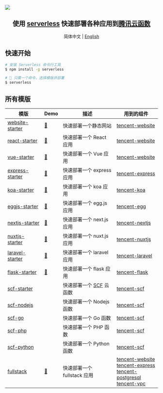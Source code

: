 ![](https://i.v2ex.co/31A64dZd.png)

<h2 align="center">
  <b>使用 <a href="https://github.com/serverless/serverless">serverless</a> 快速部署各种应用到<a href="https://cloud.tencent.com/product/sls">腾讯云函数</a></b>
</h2>

<p align="center">
  <span>简体中文</span> |
  <a href="./README_EN.md">English</a>
</p>

## 快速开始

```bash
# 安装 Serverless 命令行工具
$ npm install -g serverless

# 🤞 只需一个命令，选择模版并部署
$ serverless
```

## 所有模版

| 模版 | Demo | 描述 | 用到的组件
| --- | --- | --- | --- |
| [website-starter](./website-starter) | [🔗]() | 快速部署一个静态网站 | [tencent-website](https://github.com/serverless-components/tencent-website) |
| [react-starter](./react-starter) | [🔗]() | 快速部署一个 React 应用  | [tencent-website](https://github.com/serverless-components/tencent-website) |
| [vue-starter](./vue-starter) | [🔗]() | 快速部署一个 Vue 应用 | [tencent-website](https://github.com/serverless-components/tencent-website) |
| [express-starter](./express-starter) | [🔗]() | 快速部署一个 express 应用 | [tencent-express](https://github.com/serverless-components/tencent-express) |
| [koa-starter](./koa-starter) | [🔗]() | 快速部署一个 koa 应用 |  [tencent-koa](https://github.com/serverless-components/tencent-koa) |
| [eggjs-starter](./egg-starter) | [🔗]() | 快速部署一个 egg.js 应用 | [tencent-egg](https://github.com/serverless-components/tencent-egg) |
| [nextjs-starter](./nextjs-starter) | [🔗]() | 快速部署一个 next.js 应用 | [tencent-nextjs](https://github.com/serverless-components/tencent-nextjs) |
| [nuxtjs-starter](./nuxtjs-starter) | [🔗]() | 快速部署一个 nuxt.js 应用 | [tencent-nuxtjs](https://github.com/serverless-components/tencent-nuxtjs) |
| [laravel-starter](./laravel-starter) | [🔗]() | 快速部署一个 laravel 应用 | [tencent-laravel](https://github.com/serverless-components/tencent-laravel) |
| [flask-starter](./flask-starter) | [🔗]() | 快速部署一个 flask 应用 | [tencent-flask](https://github.com/serverless-components/tencent-flask) |
| [scf-starter](./scf-starter) | | 快速部署一个 [SCF](https://cloud.tencent.com/product/scf) 云函数 | [tencent-scf](https://github.com/serverless-components/tencent-scf) |
| [scf-nodejs](./scf-nodejs) | | 快速部署一个 Nodejs 函数 | [tencent-scf](https://github.com/serverless-components/tencent-scf) |
| [scf-go](./scf-go) | | 快速部署一个 Go 函数 | [tencent-scf](https://github.com/serverless-components/tencent-scf) |
| [scf-php](./scf-php) | | 快速部署一个 PHP 函数 | [tencent-scf](https://github.com/serverless-components/tencent-scf) |
| [scf-python](./scf-python) | | 快速部署一个 Python 函数 | [tencent-scf](https://github.com/serverless-components/tencent-scf) |
| [fullstack](./fullstack) | [🔗]() | 快速部署一个 fullstack 应用 | [tencent-website](https://github.com/serverless-components/tencent-website) <br> [tencent-express](https://github.com/serverless-components/tencent-express) <br> [tencent-postgresql](https://github.com/serverless-components/tencent-postgresql) <br>  [tencent-vpc](https://github.com/serverless-components/tencent-vpc) |
